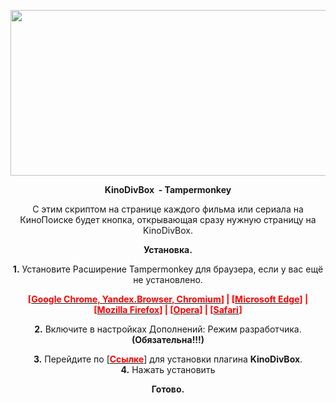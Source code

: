 <p style="text-align: center;"><a href="https://kinodivbox.github.io"><img alt="" src="https://sun9-4.userapi.com/impf/_laEgYyL83wlUSsgvMi6l92Ahcx6raS0xMb-2A/APr0V9SuhOI.jpg?size=795x265&amp;quality=95&amp;crop=0,46,795,265&amp;sign=821fbbc77443551d1af8b89293ac9c39&amp;type=cover_group" style="width: 795px; height: 265px;" /></a></p>

<p style="text-align: center;"><strong>KinoDivBox&nbsp; - Tampermonkey</strong></p>

<p style="text-align: center;">С этим скриптом на странице каждого фильма или сериала на КиноПоиске будет кнопка, открывающая сразу нужную страницу на KinoDivBox.</p>

<p style="text-align: center;"><strong>Установка.</strong></p>

<p style="text-align: center;"><strong>1.</strong> Установите Расширение Tampermonkey для браузера, если у вас ещё не установлено.</p>

<p style="text-align: center;"><strong><span style="color:#ff0000;">[</span><a href="https://chromewebstore.google.com/detail/tampermonkey/dhdgffkkebhmkfjojejmpbldmpobfkfo?hl=ru" target="_blank"><span style="color:#ff0000;">Google Chrome, Yandex.Browser, Chromium</span></a><span style="color:#ff0000;">]&nbsp;| [</span><a href="https://microsoftedge.microsoft.com/addons/detail/tampermonkey/iikmkjmpaadaobahmlepeloendndfphd" target="_blank"><span style="color:#ff0000;">Microsoft Edge</span></a><span style="color:#ff0000;">]&nbsp;| [</span><a href="https://addons.mozilla.org/en-US/firefox/addon/tampermonkey/" target="_blank"><span style="color:#ff0000;">Mozilla Firefox</span></a><span style="color:#ff0000;">] | [</span><a href="https://addons.opera.com/en/extensions/details/tampermonkey-beta/" target="_blank"><span style="color:#ff0000;">Opera</span></a><span style="color:#ff0000;">] | [</span><a href="https://apps.apple.com/us/app/tampermonkey/id1482490089" target="_blank"><span style="color:#ff0000;">Safari</span></a><span style="color:#ff0000;">]</span></strong></p>

<p style="text-align: center;"><strong>2.</strong> Включите в настройках Дополнений: Режим разработчика.<strong> (Обязательна!!!)</strong></p>

<p style="text-align: center;"><strong>3.</strong> Перейдите&nbsp;по [<strong><a href="https://kinodivbox.github.io/css_js/KinoDivBox-2.0.user.js"><span style="color:#ff0000;">Ссылке</span></a></strong>] для установки плагина <strong>KinoDivBox</strong>.<br />
<strong>4.</strong> Нажать установить</p>

<p style="text-align: center;"><strong>Готово.</strong></p>

